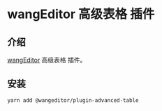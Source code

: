 <!-- # wangEditor 链接卡片 插件

[English Documentation](./README-en.md)

## 介绍

[wangEditor](https://www.wangeditor.com/) 链接卡片 插件。

![](./_img/demo.png)

## 安装

```shell
yarn add @wangeditor/plugin-link-card
```

## 使用

### 注册到编辑器

```js
import { Boot } from '@wangeditor/editor'
import linkCardModule from '@wangeditor/plugin-link-card'

// 注册。要在创建编辑器之前注册，且只能注册一次，不可重复注册。
Boot.registerModule(linkCardModule)
```

### 配置

编辑器配置

```ts
import { IEditorConfig } from '@wangeditor/editor'

const editorConfig: Partial<IEditorConfig> = {
  hoverbarKeys: {
    // 在编辑器中，选中链接文本时，要弹出的菜单
    link: {
      menuKeys: [
        'editLink', 'unLink', 'viewLink', // 默认的配置可以通过 `editor.getConfig().hoverbarKeys.link` 获取
        'convertToLinkCard' // 增加 '转为链接卡片'菜单
      ],
    },
  },

  MENU_CONF: {
    // '转为链接卡片'菜单的配置
    convertToLinkCard: {
      // 自定义获取 link-card 信息，可选
      // 返回 { title, iconImgSrc }
      async getLinkCardInfo(linkText: string, linkUrl: string) {
        // 1. 可通过 iframe 加载网页，然后获取网页 title 和其中的图片
        // 2. 服务端获取（有些网页会设置 `X-Frame-Options` ，无法通过 iframe 加载）

        // // 模拟异步返回
        // return new Promise(resolve => {
        //   setTimeout(() => {
        //     const info = { title: linkText, iconImgSrc: '' }
        //     resolve(info)
        //   }, 100)
        // })
      }
    },

    // 其他...
  },

  // 其他...
}
```

然后创建编辑器和工具栏，会用到 `editorConfig` 。具体查看 wangEditor 文档。

### 显示 HTML

一个 link-card 节点产出的 HTML 格式如下

```html
<div data-w-e-type="link-card" data-w-e-is-void data-title="百度新闻" data-link="http://news.baidu.com/"
  data-iconImgSrc="https://news-bos.cdn.bcebos.com/mvideo/log-news.png">
  <div class="info-container">
    <div class="title-container">
      <p>百度新闻</p>
    </div>
    <div class="link-container"><span>http://news.baidu.com/</span></div>
  </div>
  <div class="icon-container">
    <img src="https://news-bos.cdn.bcebos.com/mvideo/log-news.png" />
  </div>
</div>
```

渲染这段 HTML 需要自己定义 CSS 样式，可参考

```css
div[data-w-e-type="link-card"] {
  width: 450px;
  margin: 0 auto;
  background-color: #f1f1f1;
  border-radius: 10px;
  display: flex;
  padding: 10px 20px;
  cursor: pointer;
}
div[data-w-e-type="link-card"] .info-container {
  flex: 1;
  padding-right: 20px;
}
div[data-w-e-type="link-card"] .info-container p {
  margin-top: 5px;
  font-weight: bold;
}
div[data-w-e-type="link-card"] .info-container span {
  opacity: .5;
}
div[data-w-e-type="link-card"] .icon-container {
  width: 64px;
  overflow: hidden;
}
div[data-w-e-type="link-card"] .icon-container img {
  width: 100%;
  height: 100%;
  object-fit: contain;
}
```

## 其他

支持 i18n 多语言
 -->
# wangEditor 高级表格 插件

## 介绍

[wangEditor](https://www.wangeditor.com/) 高级表格 插件。

## 安装

```shell
yarn add @wangeditor/plugin-advanced-table
```